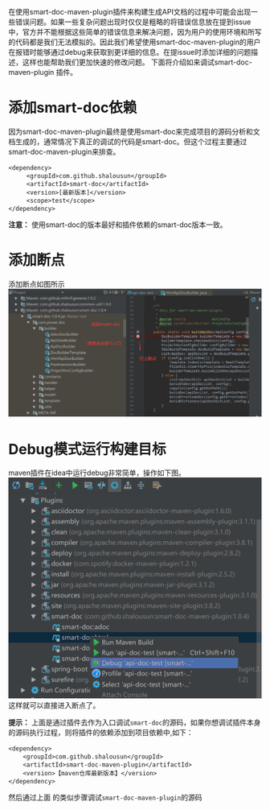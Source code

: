 在使用smart-doc-maven-plugin插件来构建生成API文档的过程中可能会出现一些错误问题。如果一些复杂问题出现时仅仅是粗略的将错误信息放在提到issue中，官方并不能根据这些简单的错误信息来解决问题，因为用户的使用环境和所写的代码都是我们无法模拟的。因此我们希望使用smart-doc-maven-plugin的用户在报错时能够通过debug来获取到更详细的信息。在提issue时添加详细的问题描述，这样也能帮助我们更加快速的修改问题。
下面将介绍如来调试smart-doc-maven-plugin 插件。

# 添加smart-doc依赖
因为smart-doc-maven-plugin最终是使用smart-doc来完成项目的源码分析和文档生成的，通常情况下真正的调试的代码是smart-doc。但这个过程主要通过smart-doc-maven-plugin来排查。

```
<dependency>
     <groupId>com.github.shalousun</groupId>
     <artifactId>smart-doc</artifactId>
     <version>[最新版本]</version>
     <scope>test</scope>
</dependency>
```
**注意：** 使用smart-doc的版本最好和插件依赖的smart-doc版本一致。

# 添加断点
添加断点如图所示
![输入图片说明](../../_images/232807_f88b94b2_144669.png "maven-debug1.png")

# Debug模式运行构建目标
maven插件在idea中运行debug非常简单，操作如下图。
![启动debug](../../_images/233101_c48191e6_144669.png "maven-debug2.png")
这样就可以直接进入断点了。

**提示：** 上面是通过插件去作为入口调试`smart-doc`的源码，如果你想调试插件本身的源码执行过程，则将插件的依赖添加到项目依赖中,如下：

```
<dependency>
    <groupId>com.github.shalousun</groupId>
    <artifactId>smart-doc-maven-plugin</artifactId>
    <version>【maven仓库最新版本】</version>
</dependency>
```
然后通过上面
的类似步骤调试`smart-doc-maven-plugin`的源码